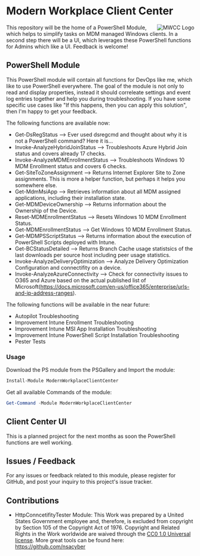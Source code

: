 # Modern Workplace Client Center

<img align="right" src="https://raw.githubusercontent.com/ThomasKur/ModernWorkplaceClientCenter/master/Logo/MWCC-Logo-256.png" alt="MWCC Logo">This repository will be the home of a PowerShell Module, which helps to simplify tasks on MDM managed Windows clients. In a second step there will be a UI, which leverages these PowerShell functions for Admins which like a UI. Feedback is welcome!

## PowerShell Module

This PowerShell module will contain all functions for DevOps like me, which like to use PowerShell everywhere. The goal of the module is not only to read and display properties, instead it should correleate settings and event log entries together and help you during troubleshooting. If you have some specific use cases like "If this happens, then you can apply this solution", then I'm happy to get your feedback.

The following functions are available now:

* Get-DsRegStatus --> Ever used dsregcmd and thought about why it is not a PowerShell command? Here it is...
* Invoke-AnalyzeHybridJoinStatus --> Troubleshoots Azure Hybrid Join status and covers already 17 checks.
* Invoke-AnalyzeMDMEnrollmentStatus --> Troubleshoots Windows 10 MDM Enrollment status and covers 6 checks.
* Get-SiteToZoneAssignment --> Returns Internet Explorer Site to Zone assignments. This is more a helper function, but perhaps it helps you somewhere else.
* Get-MdmMsiApp --> Retrieves information about all MDM assigned applications, including their installation state.
* Get-MDMDeviceOwnership --> Returns information about the Ownership of the Device.
* Reset-MDMEnrollmentStatus --> Resets Windows 10 MDM Enrollment Status.
* Get-MDMEnrollmentStatus --> Get Windows 10 MDM Enrollment Status.
* Get-MDMPSScriptStatus --> Returns information about the execution of PowerShell Scripts deployed with Intune.
* Get-BCStatusDetailed --> Returns Branch Cache usage statistsics of the last downloads per source host including peer usage statistics.
* Invoke-AnalyzeDeliveryOptimization --> Analyze Delivery Optimization Configuration and connectifity on a device.
* Invoke-AnalyzeAzureConnectivity --> Check for connectivity issues to O365 and Azure based on the actual published list of Microsoft(https://docs.microsoft.com/en-us/office365/enterprise/urls-and-ip-address-ranges).

The following functions will be available in the near future:

* Autopilot Troubleshooting
* Improvement Intune Enrollment Troubleshooting
* Improvement Intune MSI App Installation Troubleshooting
* Improvement Intune PowerShell Script Installation Troubleshooting
* Pester Tests

### Usage

Download the PS module from the PSGallery and Import the module:

```powershell
Install-Module ModernWorkplaceClientCenter
```

Get all available Commands of the module:

```powershell
Get-Command -Module ModernWorkplaceClientCenter
```

## Client Center UI

This is a planned project for the next months as soon the PowerShell functions are well working.

## Issues / Feedback

For any issues or feedback related to this module, please register for GitHub, and post your inquiry to this project's issue tracker.

## Contributions

* HttpConncetifityTester Module: This Work was prepared by a United States Government employee and, therefore, is excluded from copyright by Section 105 of the Copyright Act of 1976. Copyright and Related Rights in the Work worldwide are waived through the [CC0 1.0 Universal license](https://creativecommons.org/publicdomain/zero/1.0/). More great tools can be found here: https://github.com/nsacyber
